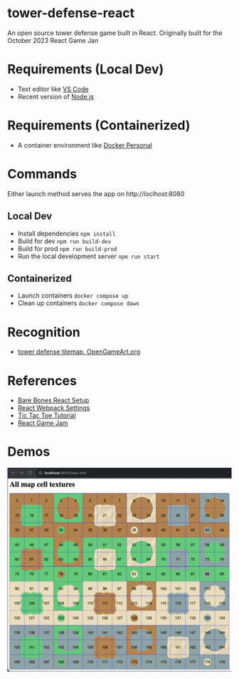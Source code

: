 # tower-defense-react
 An open source tower defense game built in React. Originally built for the October 2023 React Game Jan

# Requirements (Local Dev)

- Text editor like [VS Code](https://code.visualstudio.com)
- Recent version of [Node.js](https://nodejs.org/en)

# Requirements (Containerized)

- A container environment like [Docker Personal](https://www.docker.com/products/personal/)

# Commands

Either launch method serves the app on http://loclhost:8080

## Local Dev
- Install dependencies `npm install`
- Build for dev `npm run build-dev`
- Build for prod `npm run build-prod`
- Run the local development server `npm run start`

## Containerized

- Launch containers `docker compose up`
- Clean up containers `docker compose down`

# Recognition

- [tower defense tilemap, OpenGameArt.org](https://opengameart.org/content/tower-defense-300-tilessprites)

# References

- [Bare Bones React Setup](https://medium.com/swlh/react-without-create-react-app-setting-up-a-dev-build-from-scratch-fefd5d9d6baa)
- [React Webpack Settings](https://blog.logrocket.com/versatile-webpack-configurations-react-application/)
- [Tic Tac Toe Tutorial](https://react.dev/learn/tutorial-tic-tac-toe)
- [React Game Jam](https://reactjam.com)

# Demos

![Map Cell Textures](/screenshots/map-cell-textures.png?raw=true "Map Cell Textures")
